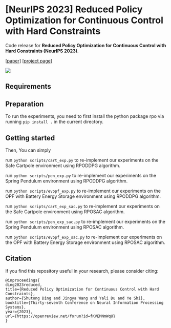 # [NeurIPS 2023] Reduced Policy Optimization for Continuous Control with Hard Constraints

Code release for **Reduced Policy Optimization for Continuous Control with Hard Constraints (NeurIPS 2023)**.

[[paper]](#) [[project page]](#)

![](img/RPO-pipeline.jpg)

## Requirements

## Preparation

To run the experiments, you need to first install the python package rpo via running `pip install .` in the current directory.

## Getting started
Then, You can simply 

run `python scripts/cart_exp.py` to re-implement our experiments on the Safe Cartpole environment using RPODDPG algorithm.

run `python scripts/pen_exp.py` to re-implement our experiments on the Spring Pendulum environment using RPODDPG algorithm.

run `python scripts/evopf_exp.py` to re-implement our experiments on the OPF with Battery Energy Storage environment using RPODDPG algorithm.

run `python scripts/cart_exp_sac.py` to re-implement our experiments on the Safe Cartpole environment using RPOSAC algorithm.

run `python scripts/pen_exp_sac.py` to re-implement our experiments on the Spring Pendulum environment using RPOSAC algorithm.

run `python scripts/evopf_exp_sac.py` to re-implement our experiments on the OPF with Battery Energy Storage environment using RPOSAC algorithm.

## Citation
If you find this repository useful in your research, please consider citing:

```
@inproceedings{
ding2023reduced,
title={Reduced Policy Optimization for Continuous Control with Hard Constraints},
author={Shutong Ding and Jingya Wang and Yali Du and Ye Shi},
booktitle={Thirty-seventh Conference on Neural Information Processing Systems},
year={2023},
url={https://openreview.net/forum?id=fKVEMNmWqU}
}
